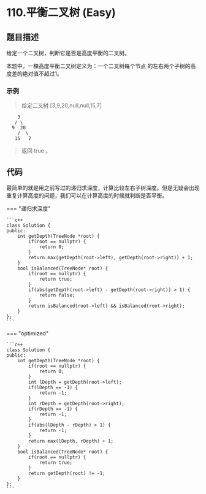 # 110.平衡二叉树 (Easy)

## 题目描述

给定一个二叉树，判断它是否是高度平衡的二叉树。

本题中，一棵高度平衡二叉树定义为：一个二叉树每个节点 的左右两个子树的高度差的绝对值不超过1。

### 示例

> 给定二叉树 [3,9,20,null,null,15,7]

```
    3
   / \
  9  20
    /  \
   15   7
```

> 返回 true 。

## 代码

最简单的就是用之前写过的递归求深度，计算比较左右子树深度。但是无疑会出现重复计算高度的问题，我们可以在计算高度的时候就判断是否平衡。

=== "递归求深度"

    ```c++
    class Solution {
    public:
        int getDepth(TreeNode *root) {
            if(root == nullptr) {
                return 0;
            }
            return max(getDepth(root->left), getDepth(root->right)) + 1;
        }
        bool isBalanced(TreeNode* root) {
            if(root == nullptr) {
                return true;
            }
            if(abs(getDepth(root->left) - getDepth(root->right)) > 1) {
                return false;
            }
            return isBalanced(root->left) && isBalanced(root->right);
        }
    };
    ```
    
=== "optimized"

    ```c++
    class Solution {
    public:
        int getDepth(TreeNode *root) {
            if(root == nullptr) {
                return 0;
            }
            int lDepth = getDepth(root->left);
            if(lDepth == -1) {
                return -1;
            }
            int rDepth = getDepth(root->right);
            if(rDepth == -1) {
                return -1;
            }
            if(abs(lDepth - rDepth) > 1) {
                return -1;
            }
            return max(lDepth, rDepth) + 1;
        }
        bool isBalanced(TreeNode* root) {
            if(root == nullptr) {
                return true;
            }
            return getDepth(root) != -1;
        }
    };
    ```